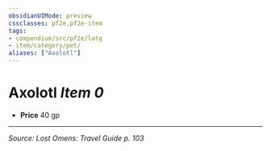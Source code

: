 ```yaml
---
obsidianUIMode: preview
cssclasses: pf2e,pf2e-item
tags:
- compendium/src/pf2e/lotg
- item/category/pet/
aliases: ["Axolotl"]
---
```

# Axolotl *Item 0*  

- **Price** 40 gp




---
*Source: Lost Omens: Travel Guide p. 103*